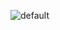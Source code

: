![default](https://cloud.githubusercontent.com/assets/14888683/11392689/49391192-9396-11e5-9663-322a683c4322.jpg)

